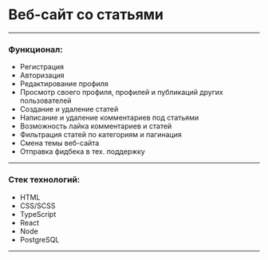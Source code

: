 # **Веб-сайт со статьями**
___

### Функционал:
- Регистрация
- Авторизация
- Редактирование профиля
- Просмотр своего профиля, профилей и публикаций других пользователей
- Создание и удаление статей
- Написание и удаление комментариев под статьями
- Возможность лайка комментариев и статей
- Фильтрация статей по категориям и пагинация
- Смена темы веб-сайта
- Отправка фидбека в тех. поддержку

___

### Стек технологий:
- HTML
- CSS/SCSS
- TypeScript
- React
- Node
- PostgreSQL

___

